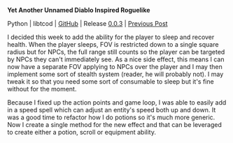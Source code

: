 **Yet Another Unnamed Diablo Inspired Roguelike**

Python | libtcod | [GitHub](https://github.com/kmonaghan/rogue) | Release [0.0.3](https://github.com/kmonaghan/rogue/releases/tag/release%2F0.0.3) | [Previous Post](https://www.reddit.com/r/roguelikedev/comments/g3dl73/sharing_saturday_307/fnsv9ap/?context=3)

I decided this week to add the ability for the player to sleep and recover health. When the player sleeps, FOV is restricted down to a single square radius but for NPCs, the full range still counts so the player can be targeted by NPCs they can't immediately see. As a nice side effect, this means I can now have a separate FOV applying to NPCs over the player and I may then implement some sort of stealth system (reader, he will probably not). I may tweak it so that you need some sort of consumable to sleep but it's fine without for the moment.

Because I fixed up the action points and game loop, I was able to easily add in a speed spell which can adjust an entity's speed both up and down. It was a good time to refactor how I do potions so it's much more generic. Now I create a single method for the new effect and that can be leveraged to create either a potion, scroll or equipment ability.
